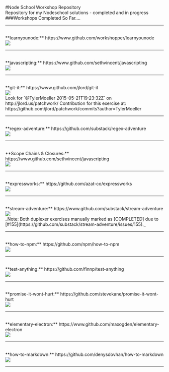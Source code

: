 #Node School Workshop Repository <br />
Repository for my Nodeschool solutions - completed and in progress<br />
###Workshops Completed So Far....<br />
<hr><br />
**learnyounode:** https://www.github.com/workshopper/learnyounode<br />
<img src="https://github.com/TylerMoeller/nodeschool/blob/master/learnyounode/learnyounode.png"><br />
<hr><br />
**javascripting:** https://www.github.com/sethvincent/javascripting<br />
<img src="https://github.com/TylerMoeller/nodeschool/blob/master/javascripting/nodeschool-javascripting.png"><br />
<hr><br />
**git-it:** https://www.github.com/jlord/git-it<br />
<img src="https://github.com/TylerMoeller/nodeschool/blob/master/git-it/nodeschool-git-it.png"><br />
Look for `@TylerMoeller 2015-05-21T19:23:32Z` on http://jlord.us/patchwork/
Contribution for this exercise at: https://github.com/jlord/patchwork/commits?author=TylerMoeller
<hr><br />
**regex-adventure:** https://github.com/substack/regex-adventure<br />
<img src="https://github.com/TylerMoeller/nodeschool/blob/master/regex-adventure/nodeschool-regex-adventure.png"><br />
<hr><br />
**Scope Chains & Closures:** https://www.github.com/sethvincent/javascripting<br />
<img src="https://github.com/TylerMoeller/nodeschool/blob/master/scope-chains-closures/nodeschool-scope-chains-closures.png"><br />
<hr><br />
**expressworks:** https://github.com/azat-co/expressworks<br />
<img src="https://github.com/TylerMoeller/nodeschool/blob/master/expressworks/nodeschool-expressworks.png"><br />
<hr><br />
**stream-adventure:** https://www.github.com/substack/stream-adventure<br />
<img src="https://github.com/TylerMoeller/nodeschool/blob/master/stream-adventure/nodeschool-stream-adventure.png"><br />
_Note: Both duplexer exercises manually marked as [COMPLETED] due to [#155](https://github.com/substack/stream-adventure/issues/155)._<br />
<hr><br />
**how-to-npm:** https://github.com/npm/how-to-npm<br />
<img src="https://github.com/TylerMoeller/nodeschool/blob/master/how-to-npm/nodeschool-how-to-npm.png"><br />
<hr><br />
**test-anything:** https://github.com/finnp/test-anything<br />
<img src="https://github.com/TylerMoeller/nodeschool/blob/master/test-anything/nodeschool-test-anything.png"><br />
<hr><br />
**promise-it-wont-hurt:** https://github.com/stevekane/promise-it-wont-hurt<br />
<img src="https://github.com/TylerMoeller/nodeschool/blob/master/promise-it-wont-hurt/nodeschool-piwh.png"><br />
<hr><br />
**elementary-electron:** https://www.github.com/maxogden/elementary-electron<br />
<img src="https://github.com/TylerMoeller/nodeschool/blob/master/elementary-electron/elementary-electron.png"><br />
<hr><br />
**how-to-markdown:** https://github.com/denysdovhan/how-to-markdown<br />
<img src="https://github.com/TylerMoeller/nodeschool/blob/master/how-to-markdown/how-to-markdown.png"><br />
<hr><br />
